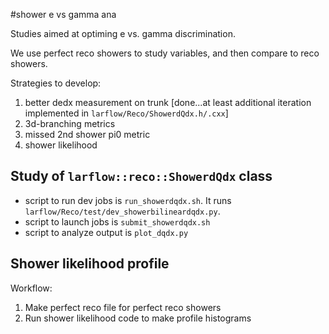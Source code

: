 #shower e vs gamma ana

Studies aimed at optiming e vs. gamma discrimination.

We use perfect reco showers to study variables, and then compare to reco showers.

Strategies to develop:

  1. better dedx measurement on trunk [done...at least additional iteration implemented in `larflow/Reco/ShowerdQdx.h/.cxx`]
  2. 3d-branching metrics
  3. missed 2nd shower pi0 metric
  4. shower likelihood

## Study of `larflow::reco::ShowerdQdx` class

* script to run dev jobs is `run_showerdqdx.sh`. It runs `larflow/Reco/test/dev_showerbilineardqdx.py`.
* script to launch jobs is `submit_showerdqdx.sh`
* script to analyze output is `plot_dqdx.py`



## Shower likelihood profile

Workflow:

  1. Make perfect reco file for perfect reco showers
  2. Run shower likelihood code to make profile histograms

